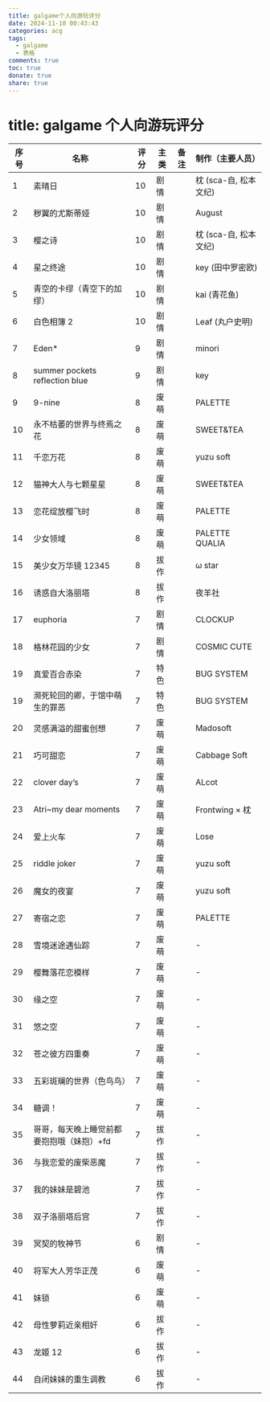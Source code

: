 ```yaml
---
title: galgame个人向游玩评分
date: 2024-11-10 00:43:43
categories: acg
tags:
  - galgame
  - 表格
comments: true
toc: true
donate: true
share: true
---
```


# title: galgame 个人向游玩评分

| 序号 | 名称                                      | 评分 | 主类 | 备注 | 制作（主要人员）      |
| ---- | ----------------------------------------- | ---- | ---- | ---- | --------------------- |
| 1    | 素晴日                                    | 10   | 剧情 |      | 枕 (sca-自, 松本文纪) |
| 2    | 秽翼的尤斯蒂娅                            | 10   | 剧情 |      | August                |
| 3    | 樱之诗                                    | 10   | 剧情 |      | 枕 (sca-自, 松本文纪) |
| 4    | 星之终途                                  | 10   | 剧情 |      | key (田中罗密欧)      |
| 5    | 青空的卡缪（青空下的加缪）                | 10   | 剧情 |      | kai (青花鱼)          |
| 6    | 白色相簿 2                                | 10   | 剧情 |      | Leaf (丸户史明)       |
| 7    | Eden\*                                    | 9    | 剧情 |      | minori                |
| 8    | summer pockets reflection blue            | 9    | 剧情 |      | key                   |
| 9    | 9-nine                                    | 8    | 废萌 |      | PALETTE               |
| 10   | 永不枯萎的世界与终焉之花                  | 8    | 废萌 |      | SWEET&TEA             |
| 11   | 千恋万花                                  | 8    | 废萌 |      | yuzu soft             |
| 12   | 猫神大人与七颗星星                        | 8    | 废萌 |      | SWEET&TEA             |
| 13   | 恋花绽放樱飞时                            | 8    | 废萌 |      | PALETTE               |
| 14   | 少女领域                                  | 8    | 废萌 |      | PALETTE QUALIA        |
| 15   | 美少女万华镜 12345                        | 8    | 拔作 |      | ω star                |
| 16   | 诱惑自大洛丽塔                            | 8    | 拔作 |      | 夜羊社                |
| 17   | euphoria                                  | 7    | 剧情 |      | CLOCKUP               |
| 18   | 格林花园的少女                            | 7    | 剧情 |      | COSMIC CUTE           |
| 19   | 真爱百合赤染                              | 7    | 特色 |      | BUG SYSTEM            |
| 19   | 濒死轮回的卿，于馆中萌生的罪恶            | 7    | 特色 |      | BUG SYSTEM            |
| 20   | 灵感满溢的甜蜜创想                        | 7    | 废萌 |      | Madosoft              |
| 21   | 巧可甜恋                                  | 7    | 废萌 |      | Cabbage Soft          |
| 22   | clover day’s                              | 7    | 废萌 |      | ALcot                 |
| 23   | Atri~my dear moments                      | 7    | 废萌 |      | Frontwing × 枕        |
| 24   | 爱上火车                                  | 7    | 废萌 |      | Lose                   |
| 25   | riddle joker                              | 7    | 废萌 |      | yuzu soft                     |
| 26   | 魔女的夜宴                                | 7    | 废萌 |      |  yuzu soft                      |
| 27   | 寄宿之恋                                  | 7    | 废萌 |      |     PALETTE                 |
| 28   | 雪境迷途遇仙踪                            | 7    | 废萌 |      | -                     |
| 29   | 樱舞落花恋模样                            | 7    | 废萌 |      | -                     |
| 30   | 缘之空                                    | 7    | 废萌 |      | -                     |
| 31   | 悠之空                                    | 7    | 废萌 |      | -                     |
| 32   | 苍之彼方四重奏                            | 7    | 废萌 |      | -                     |
| 33   | 五彩斑斓的世界（色鸟鸟）                  | 7    | 废萌 |      | -                     |
| 34   | 糖调！                                    | 7    | 废萌 |      | -                     |
| 35   | 哥哥，每天晚上睡觉前都要抱抱哦（妹抱）+fd | 7    | 拔作 |      | -                     |
| 36   | 与我恋爱的废柴恶魔                        | 7    | 拔作 |      | -                     |
| 37   | 我的妹妹是碧池                            | 7    | 拔作 |      | -                     |
| 38   | 双子洛丽塔后宫                            | 7    | 拔作 |      | -                     |
| 39   | 冥契的牧神节                              | 6    | 剧情 |      | -                     |
| 40   | 将军大人芳华正茂                          | 6    | 废萌 |      | -                     |
| 41   | 妹锁                                      | 6    | 废萌 |      | -                     |
| 42   | 母性萝莉近亲相奸                          | 6    | 拔作 |      | -                     |
| 43   | 龙姬 12                                   | 6    | 拔作 |      | -                     |
| 44   | 自闭妹妹的重生调教                        | 6    | 拔作 |      | -                     |

